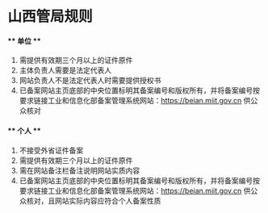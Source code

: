 

# 山西管局规则

<!-- tabs:start -->

#### ** 单位 **

1. 需提供有效期三个月以上的证件原件                                                                                                             
2. 主体负责人需要是法定代表人                                                                                                                                               
3. 网站负责人不是法定代表人时需要提供授权书                                                                                                                                                                                                                                                                                                                                                                         
6. 已备案网站主页底部的中央位置标明其备案编号和版权所有，并将备案编号按要求链接工业和信息化部备案管理系统网站：https://beian.miit.gov.cn 供公众核对  

#### ** 个人 **

1. 不接受外省证件备案                                                                                                                  
2. 需提供有效期三个月以上的证件原件                                                                                                                                                                                                                           
4. 需在网站备注栏备注说明网站实质内容                                                                                                                                                                               
6. 已备案网站主页底部的中央位置标明其备案编号和版权所有，并将备案编号按要求链接工业和信息化部备案管理系统网站：https://beian.miit.gov.cn 供公众核对，且网站实际内容应符合个人备案性质 

<!-- tabs:end -->